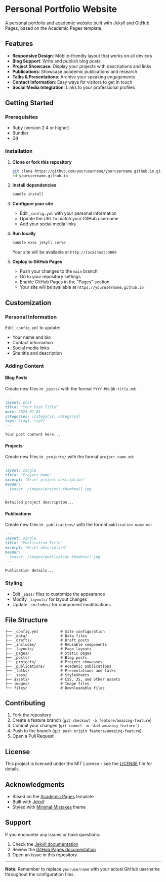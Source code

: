 # Personal Portfolio Website

A personal portfolio and academic website built with Jekyll and GitHub Pages, based on the Academic Pages template.

## Features

- **Responsive Design**: Mobile-friendly layout that works on all devices
- **Blog Support**: Write and publish blog posts
- **Project Showcase**: Display your projects with descriptions and links
- **Publications**: Showcase academic publications and research
- **Talks & Presentations**: Archive your speaking engagements
- **Contact Information**: Easy ways for visitors to get in touch
- **Social Media Integration**: Links to your professional profiles

## Getting Started

### Prerequisites

- Ruby (version 2.4 or higher)
- Bundler
- Git

### Installation

1. **Clone or fork this repository**
   ```bash
   git clone https://github.com/yourusername/yourusername.github.io.git
   cd yourusername.github.io
   ```

2. **Install dependencies**
   ```bash
   bundle install
   ```

3. **Configure your site**
   - Edit `_config.yml` with your personal information
   - Update the URL to match your GitHub username
   - Add your social media links

4. **Run locally**
   ```bash
   bundle exec jekyll serve
   ```
   Your site will be available at `http://localhost:4000`

5. **Deploy to GitHub Pages**
   - Push your changes to the `main` branch
   - Go to your repository settings
   - Enable GitHub Pages in the "Pages" section
   - Your site will be available at `https://yourusername.github.io`

## Customization

### Personal Information
Edit `_config.yml` to update:
- Your name and bio
- Contact information
- Social media links
- Site title and description

### Adding Content

#### Blog Posts
Create new files in `_posts/` with the format `YYYY-MM-DD-title.md`:
```markdown
---
layout: post
title: "Your Post Title"
date: 2024-01-01
categories: [category1, category2]
tags: [tag1, tag2]
---

Your post content here...
```

#### Projects
Create new files in `_projects/` with the format `project-name.md`:
```markdown
---
layout: single
title: "Project Name"
excerpt: "Brief project description"
header:
  teaser: /images/project-thumbnail.jpg
---

Detailed project description...
```

#### Publications
Create new files in `_publications/` with the format `publication-name.md`:
```markdown
---
layout: single
title: "Publication Title"
excerpt: "Brief description"
header:
  teaser: /images/publication-thumbnail.jpg
---

Publication details...
```

### Styling
- Edit `_sass/` files to customize the appearance
- Modify `_layouts/` for layout changes
- Update `_includes/` for component modifications

## File Structure

```
├── _config.yml          # Site configuration
├── _data/               # Data files
├── _drafts/             # Draft posts
├── _includes/           # Reusable components
├── _layouts/            # Page layouts
├── _pages/              # Static pages
├── _posts/              # Blog posts
├── _projects/           # Project showcases
├── _publications/       # Academic publications
├── _talks/              # Presentations and talks
├── _sass/               # Stylesheets
├── assets/              # CSS, JS, and other assets
├── images/              # Image files
└── files/               # Downloadable files
```

## Contributing

1. Fork the repository
2. Create a feature branch (`git checkout -b feature/amazing-feature`)
3. Commit your changes (`git commit -m 'Add amazing feature'`)
4. Push to the branch (`git push origin feature/amazing-feature`)
5. Open a Pull Request

## License

This project is licensed under the MIT License - see the [LICENSE](LICENSE) file for details.

## Acknowledgments

- Based on the [Academic Pages](https://github.com/academicpages/academicpages.github.io) template
- Built with [Jekyll](https://jekyllrb.com/)
- Styled with [Minimal Mistakes](https://mmistakes.github.io/minimal-mistakes/) theme

## Support

If you encounter any issues or have questions:
1. Check the [Jekyll documentation](https://jekyllrb.com/docs/)
2. Review the [GitHub Pages documentation](https://pages.github.com/)
3. Open an issue in this repository

---

**Note**: Remember to replace `yourusername` with your actual GitHub username throughout the configuration files.